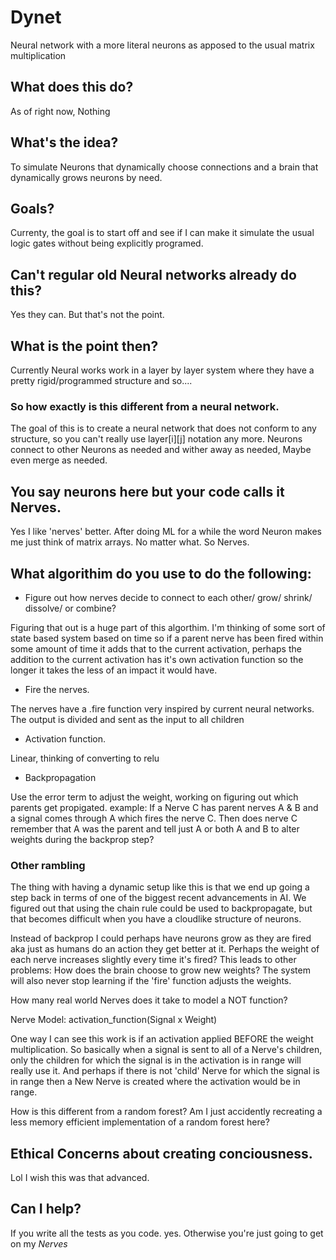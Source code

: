 # Dynet
Neural network with a more literal neurons as apposed to the usual matrix multiplication

## What does this do?
As of right now, Nothing

## What's the idea?
To simulate Neurons that dynamically choose connections and a brain that dynamically grows neurons by need. 

## Goals?
Currenty, the goal is to start off and see if I can make it simulate the usual logic gates without being explicitly programed. 

## Can't regular old Neural networks already do this? 
Yes they can. But that's not the point.

## What is the point then?
Currently Neural works work in a layer by layer system where they have a pretty rigid/programmed structure and so.... 

### So how exactly is this different from a neural network. 
The goal of this is to create a neural network that does not conform to any structure, so you can't really use layer[i][j] notation any more. 
Neurons connect to other Neurons as needed and wither away as needed, Maybe even merge as needed. 

## You say neurons here but your code calls it Nerves. 
Yes I like 'nerves' better. After doing ML for a while the word Neuron makes me just think of matrix arrays. No matter what. So Nerves. 

## What algorithim do you use to do the following: 
- Figure out how nerves decide to connect to each other/ grow/ shrink/ dissolve/ or combine? 

Figuring that out is a huge part of this algorthim. I'm thinking of some sort of state based system based on time so if a parent nerve has been fired within some amount of time it adds that to the current activation, perhaps the addition to the current activation has it's own activation function so the longer it takes the less of an impact it would have. 

- Fire the nerves.

The nerves have a .fire function very inspired by current neural networks. The output is divided and sent as the input to all children
- Activation function. 

Linear, thinking of converting to relu
- Backpropagation

Use the error term to adjust the weight, working on figuring out which parents get propigated. example: 
If a Nerve C has parent nerves A & B and a signal comes through A which fires the nerve C. Then does nerve C remember that A was the parent and tell just A or both A and B to alter weights during the backprop step? 

### Other rambling
The thing with having a dynamic setup like this is that we end up going a step back in terms of one of the biggest recent advancements in AI. 
We figured out that using the chain rule could be used to backpropagate, but that becomes difficult when you have a cloudlike structure of neurons.

Instead of backprop I could perhaps have neurons grow as they are fired aka just as humans do an action they get better at it. Perhaps the weight of each nerve increases slightly every time it's fired? 
This leads to other problems: How does the brain choose to grow new weights? The system will also never stop learning if the 'fire' function adjusts the weights. 

How many real world Nerves does it take to model a NOT function? 

Nerve Model:
activation_function(Signal x Weight)

One way I can see this work is if an activation applied BEFORE the weight multiplication. So basically when a signal is sent to all of a Nerve's children, only the children for which the signal is in the activation is in range will really use it. And perhaps if there is not 'child' Nerve for which the signal is in range then a New Nerve is created where the activation would be in range. 


How is this different from a random forest? Am I just accidently recreating a less memory efficient implementation of a random forest here? 

## Ethical Concerns about creating conciousness. 
 Lol I wish this was that advanced. 

## Can I help?
If you write all the tests as you code. yes. Otherwise you're just going to get on my *Nerves*
